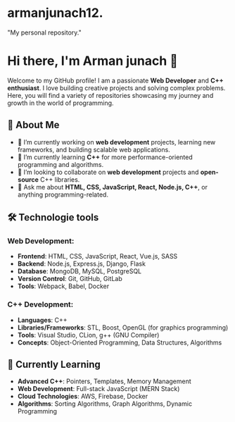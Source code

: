 # armanjunach12.
"My personal repository."
# Hi there, I'm Arman junach 👋

Welcome to my GitHub profile! I am a passionate **Web Developer** and **C++ enthusiast**. I love building creative projects and solving complex problems. Here, you will find a variety of repositories showcasing my journey and growth in the world of programming.

## 🚀 About Me

- 🔭 I’m currently working on **web development** projects, learning new frameworks, and building scalable web applications.
- 🌱 I’m currently learning **C++** for more performance-oriented programming and algorithms.
- 👯 I’m looking to collaborate on **web development** projects and **open-source** C++ libraries.
- 💬 Ask me about **HTML, CSS, JavaScript, React, Node.js, C++**, or anything programming-related.

## 🛠️ Technologie tools

### Web Development:

- **Frontend**: HTML, CSS, JavaScript, React, Vue.js, SASS
- **Backend**: Node.js, Express.js, Django, Flask
- **Database**: MongoDB, MySQL, PostgreSQL
- **Version Control**: Git, GitHub, GitLab
- **Tools**: Webpack, Babel, Docker

### C++ Development:

- **Languages**: C++
- **Libraries/Frameworks**: STL, Boost, OpenGL (for graphics programming)
- **Tools**: Visual Studio, CLion, g++ (GNU Compiler)
- **Concepts**: Object-Oriented Programming, Data Structures, Algorithms

## 🌱 Currently Learning

- **Advanced C++**: Pointers, Templates, Memory Management
- **Web Development**: Full-stack JavaScript (MERN Stack)
- **Cloud Technologies**: AWS, Firebase, Docker
- **Algorithms**: Sorting Algorithms, Graph Algorithms, Dynamic Programming


